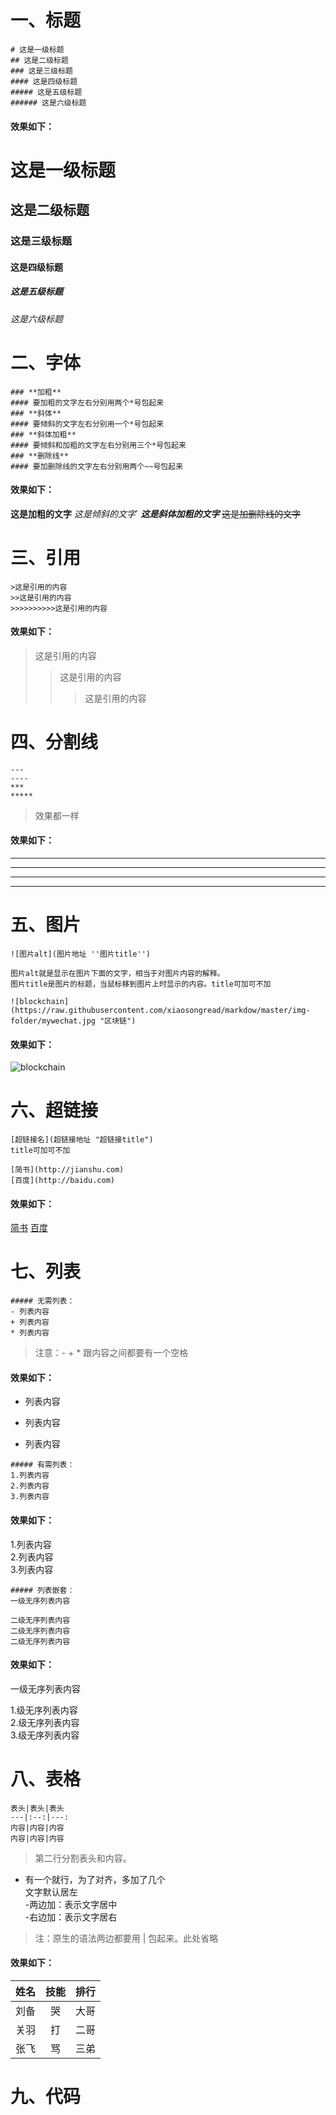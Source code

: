 # 一、标题
```shell
# 这是一级标题
## 这是二级标题
### 这是三级标题
#### 这是四级标题
##### 这是五级标题
###### 这是六级标题
```
#### 效果如下：
# 这是一级标题
## 这是二级标题
### 这是三级标题
#### 这是四级标题
##### 这是五级标题
###### 这是六级标题


# 二、字体
```shell
### **加粗**
#### 要加粗的文字左右分别用两个*号包起来
### **斜体**
#### 要倾斜的文字左右分别用一个*号包起来
### **斜体加粗**
#### 要倾斜和加粗的文字左右分别用三个*号包起来
### **删除线**
#### 要加删除线的文字左右分别用两个~~号包起来
```
#### 效果如下：
**这是加粗的文字**
*这是倾斜的文字*`
***这是斜体加粗的文字***
~~这是加删除线的文字~~

# 三、引用
```shell
>这是引用的内容
>>这是引用的内容
>>>>>>>>>>这是引用的内容
```
#### 效果如下：
>这是引用的内容
>>这是引用的内容
>>>这是引用的内容

# 四、分割线
```shell
---
----
***
*****
```
>效果都一样
#### 效果如下：
---
----
***
*****

# 五、图片
```shell
![图片alt](图片地址 ''图片title'')

图片alt就是显示在图片下面的文字，相当于对图片内容的解释。
图片title是图片的标题，当鼠标移到图片上时显示的内容。title可加可不加

![blockchain](https://raw.githubusercontent.com/xiaosongread/markdow/master/img-folder/mywechat.jpg "区块链")
```
#### 效果如下：
![blockchain](https://raw.githubusercontent.com/xiaosongread/markdow/master/img-folder/mywechat.jpg "区块链")

# 六、超链接
```shell
[超链接名](超链接地址 "超链接title")
title可加可不加

[简书](http://jianshu.com)
[百度](http://baidu.com)
```
#### 效果如下：
[简书](http://jianshu.com)
[百度](http://baidu.com)

# 七、列表
```shell
##### 无需列表：
- 列表内容
+ 列表内容
* 列表内容
```
> 注意：- + * 跟内容之间都要有一个空格
#### 效果如下：
- 列表内容
+ 列表内容
* 列表内容

```shell
##### 有需列表：
1.列表内容
2.列表内容
3.列表内容
```
#### 效果如下：
1.列表内容   
2.列表内容   
3.列表内容   

```shell
##### 列表嵌套：
一级无序列表内容

二级无序列表内容   
二级无序列表内容   
二级无序列表内容   
```
#### 效果如下：
一级无序列表内容

1.级无序列表内容   
2.级无序列表内容   
3.级无序列表内容   


# 八、表格
```shell
表头|表头|表头
---|:--:|---:
内容|内容|内容
内容|内容|内容
```
> 第二行分割表头和内容。   
- 有一个就行，为了对齐，多加了几个   
文字默认居左   
-两边加：表示文字居中   
-右边加：表示文字居右   
>注：原生的语法两边都要用 | 包起来。此处省略   

#### 效果如下：
姓名|技能|排行
--|:--:|--:
刘备|哭|大哥
关羽|打|二哥
张飞|骂|三弟

# 九、代码




